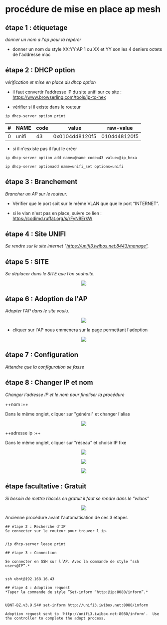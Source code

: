 # procédure de mise en place ap mesh


## étape 1 : étiquetage
*donner un nom a l'ap pour la repérer*
- donner un nom du style XX:YY:AP 1 ou XX et YY son les 4 deniers octets de l'addresse mac

## étape 2 : DHCP option
*vérification et mise en place du dhcp option*

- il faut convertir l'addresse IP du site unifi sur ce site : https://www.browserling.com/tools/ip-to-hex 

- vérifier si il existe dans le routeur

```bash=
ip dhcp-server option print 
```

| #   | NAME  | code | value          | raw-value    |
| --- | ----- | ---- | -------------- | ------------ |
| 0   | unifi | 43   | 0x0104d48120f5 | 0104d48120f5 |

- si il n'esxiste pas il faut le créer

```bash=
ip dhcp-server option add name=@name code=43 value=@ip_hexa
```
```bash=
ip dhcp-server optionadd name=unifi_set options=unifi
```

## étape 3 : Branchement 

*Brancher un AP sur le routeur.*

- Vérifier que le port soit sur le même VLAN que que le port “INTERNET”.

- si le vlan n'est pas en place, suivre ce lien : https://codimd.ruffat.org/s/rFyN9ErkW

## étape 4 : Site UNIFI
*Se rendre sur le site internet "https://unifi3.iwibox.net:8443/manage”.*

## étape 5 : SITE
*Se déplacer dans le SITE que l’on souhaite.*

<div  style="text-align: center">
    
![](https://imgur.com/ByHhQ5o.png)

</div>

## étape 6 : Adoption de l'AP
*Adopter l'AP dans le site voulu.*

<div  style="text-align: center">
    

![](https://imgur.com/IUs4uR0.png)

</div>
    
- cliquer sur l'AP nous emmenera sur la page permettant l'adoption
    
<div  style="text-align: center">
    
![](https://imgur.com/nbWVzN9.png)
    
</div>

## étape 7 : Configuration
*Attendre que la configuration se fasse*
## étape 8 : Changer IP et nom
*Changer l'adresse IP et le nom pour finaliser la procédure*

++nom :++



Dans le même onglet, cliquer sur "général" et changer l'alias

<div  style="text-align: center">
    
![](https://imgur.com/QINlSoW.png)
    
</div>

++adresse ip :++


Dans le même onglet, cliquer sur "réseau" et choisir IP fixe

<div  style="text-align: center">
    
![](https://imgur.com/94g37zG.png)

![](https://imgur.com/7yEYolh.png)

![](https://imgur.com/ppHclrc.png)

</div>

## étape facultative : Gratuit

*Si besoin de mettre l’accès en gratuit il faut se rendre dans le ”wlans”*

<div  style="text-align: center">

![](https://imgur.com/Q2A2W6k.png)

</div>






Ancienne procédure avant l'automatisation de ces 3 étapes
```bash=
## étape 2 : Recherche d'IP
Se connecter sur le routeur pour trouver l ip.


/ip dhcp-server lease print 

## étape 3 : Connection 

Se connecter en SSH sur l’AP. Avec la commande de style ”ssh users@IP”.*


ssh ubnt@192.168.16.43

## étape 4 : Adoption request
*Taper la commande de style ”Set-inform “http:@ip:8080/inform”.*


UBNT-BZ.v3.9.54# set-inform http://unifi3.iwibox.net:8080/inform

Adoption request sent to 'http://unifi3.iwibox.net:8080/inform'.  Use the controller to complete the adopt process.

```